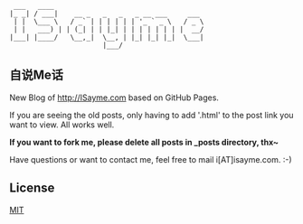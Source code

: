      ___   ____                                     
    |_ _| / ___|    __ _   _   _   _ __ ___     ___ 
     | |  \___ \   / _` | | | | | | '_ ` _ \   / _ \
     | |   ___) | | (_| | | |_| | | | | | | | |  __/
    |___| |____/   \__,_|  \__, | |_| |_| |_|  \___|
                           |___/                    
## 自说Me话 ##
New Blog of <http://ISayme.com> based on GitHub Pages.

If you are seeing the old posts, only having to add '.html' to the post link you want to view. All works well.

**If you want to fork me, please delete all posts in _posts directory, thx~**

Have questions or want to contact me, feel free to mail i[AT]isayme.com. :-)

## License
[MIT](http://opensource.org/licenses/MIT)
